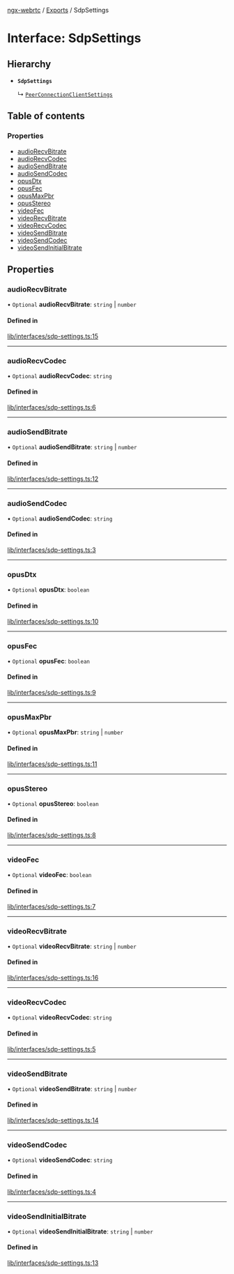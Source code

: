 [ngx-webrtc](https://github.com/lotterfriends/ngx-webrtc/tree/main/libs/ngx-webrtc/docs/README.md) / [Exports](https://github.com/lotterfriends/ngx-webrtc/tree/main/libs/ngx-webrtc/docs/modules.md) / SdpSettings

# Interface: SdpSettings

## Hierarchy

- **`SdpSettings`**

  ↳ [`PeerConnectionClientSettings`](https://github.com/lotterfriends/ngx-webrtc/tree/main/libs/ngx-webrtc/docs/interfaces/PeerConnectionClientSettings.md)

## Table of contents

### Properties

- [audioRecvBitrate](https://github.com/lotterfriends/ngx-webrtc/tree/main/libs/ngx-webrtc/docs/interfaces/SdpSettings.md#audiorecvbitrate)
- [audioRecvCodec](https://github.com/lotterfriends/ngx-webrtc/tree/main/libs/ngx-webrtc/docs/interfaces/SdpSettings.md#audiorecvcodec)
- [audioSendBitrate](https://github.com/lotterfriends/ngx-webrtc/tree/main/libs/ngx-webrtc/docs/interfaces/SdpSettings.md#audiosendbitrate)
- [audioSendCodec](https://github.com/lotterfriends/ngx-webrtc/tree/main/libs/ngx-webrtc/docs/interfaces/SdpSettings.md#audiosendcodec)
- [opusDtx](https://github.com/lotterfriends/ngx-webrtc/tree/main/libs/ngx-webrtc/docs/interfaces/SdpSettings.md#opusdtx)
- [opusFec](https://github.com/lotterfriends/ngx-webrtc/tree/main/libs/ngx-webrtc/docs/interfaces/SdpSettings.md#opusfec)
- [opusMaxPbr](https://github.com/lotterfriends/ngx-webrtc/tree/main/libs/ngx-webrtc/docs/interfaces/SdpSettings.md#opusmaxpbr)
- [opusStereo](https://github.com/lotterfriends/ngx-webrtc/tree/main/libs/ngx-webrtc/docs/interfaces/SdpSettings.md#opusstereo)
- [videoFec](https://github.com/lotterfriends/ngx-webrtc/tree/main/libs/ngx-webrtc/docs/interfaces/SdpSettings.md#videofec)
- [videoRecvBitrate](https://github.com/lotterfriends/ngx-webrtc/tree/main/libs/ngx-webrtc/docs/interfaces/SdpSettings.md#videorecvbitrate)
- [videoRecvCodec](https://github.com/lotterfriends/ngx-webrtc/tree/main/libs/ngx-webrtc/docs/interfaces/SdpSettings.md#videorecvcodec)
- [videoSendBitrate](https://github.com/lotterfriends/ngx-webrtc/tree/main/libs/ngx-webrtc/docs/interfaces/SdpSettings.md#videosendbitrate)
- [videoSendCodec](https://github.com/lotterfriends/ngx-webrtc/tree/main/libs/ngx-webrtc/docs/interfaces/SdpSettings.md#videosendcodec)
- [videoSendInitialBitrate](https://github.com/lotterfriends/ngx-webrtc/tree/main/libs/ngx-webrtc/docs/interfaces/SdpSettings.md#videosendinitialbitrate)

## Properties

### audioRecvBitrate

• `Optional` **audioRecvBitrate**: `string` \| `number`

#### Defined in

[lib/interfaces/sdp-settings.ts:15](https://github.com/lotterfriends/video-chat/blob/238aa43/libs/ngx-webrtc/src/lib/interfaces/sdp-settings.ts#L15)

___

### audioRecvCodec

• `Optional` **audioRecvCodec**: `string`

#### Defined in

[lib/interfaces/sdp-settings.ts:6](https://github.com/lotterfriends/video-chat/blob/238aa43/libs/ngx-webrtc/src/lib/interfaces/sdp-settings.ts#L6)

___

### audioSendBitrate

• `Optional` **audioSendBitrate**: `string` \| `number`

#### Defined in

[lib/interfaces/sdp-settings.ts:12](https://github.com/lotterfriends/video-chat/blob/238aa43/libs/ngx-webrtc/src/lib/interfaces/sdp-settings.ts#L12)

___

### audioSendCodec

• `Optional` **audioSendCodec**: `string`

#### Defined in

[lib/interfaces/sdp-settings.ts:3](https://github.com/lotterfriends/video-chat/blob/238aa43/libs/ngx-webrtc/src/lib/interfaces/sdp-settings.ts#L3)

___

### opusDtx

• `Optional` **opusDtx**: `boolean`

#### Defined in

[lib/interfaces/sdp-settings.ts:10](https://github.com/lotterfriends/video-chat/blob/238aa43/libs/ngx-webrtc/src/lib/interfaces/sdp-settings.ts#L10)

___

### opusFec

• `Optional` **opusFec**: `boolean`

#### Defined in

[lib/interfaces/sdp-settings.ts:9](https://github.com/lotterfriends/video-chat/blob/238aa43/libs/ngx-webrtc/src/lib/interfaces/sdp-settings.ts#L9)

___

### opusMaxPbr

• `Optional` **opusMaxPbr**: `string` \| `number`

#### Defined in

[lib/interfaces/sdp-settings.ts:11](https://github.com/lotterfriends/video-chat/blob/238aa43/libs/ngx-webrtc/src/lib/interfaces/sdp-settings.ts#L11)

___

### opusStereo

• `Optional` **opusStereo**: `boolean`

#### Defined in

[lib/interfaces/sdp-settings.ts:8](https://github.com/lotterfriends/video-chat/blob/238aa43/libs/ngx-webrtc/src/lib/interfaces/sdp-settings.ts#L8)

___

### videoFec

• `Optional` **videoFec**: `boolean`

#### Defined in

[lib/interfaces/sdp-settings.ts:7](https://github.com/lotterfriends/video-chat/blob/238aa43/libs/ngx-webrtc/src/lib/interfaces/sdp-settings.ts#L7)

___

### videoRecvBitrate

• `Optional` **videoRecvBitrate**: `string` \| `number`

#### Defined in

[lib/interfaces/sdp-settings.ts:16](https://github.com/lotterfriends/video-chat/blob/238aa43/libs/ngx-webrtc/src/lib/interfaces/sdp-settings.ts#L16)

___

### videoRecvCodec

• `Optional` **videoRecvCodec**: `string`

#### Defined in

[lib/interfaces/sdp-settings.ts:5](https://github.com/lotterfriends/video-chat/blob/238aa43/libs/ngx-webrtc/src/lib/interfaces/sdp-settings.ts#L5)

___

### videoSendBitrate

• `Optional` **videoSendBitrate**: `string` \| `number`

#### Defined in

[lib/interfaces/sdp-settings.ts:14](https://github.com/lotterfriends/video-chat/blob/238aa43/libs/ngx-webrtc/src/lib/interfaces/sdp-settings.ts#L14)

___

### videoSendCodec

• `Optional` **videoSendCodec**: `string`

#### Defined in

[lib/interfaces/sdp-settings.ts:4](https://github.com/lotterfriends/video-chat/blob/238aa43/libs/ngx-webrtc/src/lib/interfaces/sdp-settings.ts#L4)

___

### videoSendInitialBitrate

• `Optional` **videoSendInitialBitrate**: `string` \| `number`

#### Defined in

[lib/interfaces/sdp-settings.ts:13](https://github.com/lotterfriends/video-chat/blob/238aa43/libs/ngx-webrtc/src/lib/interfaces/sdp-settings.ts#L13)
